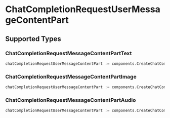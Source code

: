 # ChatCompletionRequestUserMessageContentPart


## Supported Types

### ChatCompletionRequestMessageContentPartText

```go
chatCompletionRequestUserMessageContentPart := components.CreateChatCompletionRequestUserMessageContentPartChatCompletionRequestMessageContentPartText(components.ChatCompletionRequestMessageContentPartText{/* values here */})
```

### ChatCompletionRequestMessageContentPartImage

```go
chatCompletionRequestUserMessageContentPart := components.CreateChatCompletionRequestUserMessageContentPartChatCompletionRequestMessageContentPartImage(components.ChatCompletionRequestMessageContentPartImage{/* values here */})
```

### ChatCompletionRequestMessageContentPartAudio

```go
chatCompletionRequestUserMessageContentPart := components.CreateChatCompletionRequestUserMessageContentPartChatCompletionRequestMessageContentPartAudio(components.ChatCompletionRequestMessageContentPartAudio{/* values here */})
```

